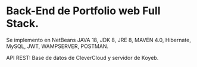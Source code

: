 # Back-End de Portfolio web Full Stack.
Se implemento en NetBeans JAVA 18, JDK 8, JRE 8, MAVEN 4.0, Hibernate, MySQL, JWT, WAMPSERVER, POSTMAN.

API REST: Base de datos de CleverCloud y servidor de Koyeb.

